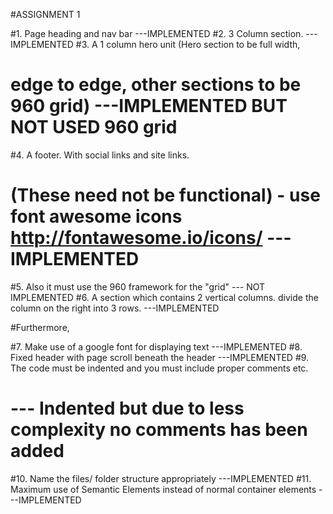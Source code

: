 #ASSIGNMENT 1

#1. Page heading and nav bar                                                                   ---IMPLEMENTED
#2. 3 Column section.                                                                          ---IMPLEMENTED
#3. A 1 column hero unit (Hero section to be full width, 
#   edge to edge, other sections to be 960 grid)                                    ---IMPLEMENTED BUT NOT USED 960 grid
#4. A footer. With social links and site links. 
#   (These need not be functional) - use font awesome icons http://fontawesome.io/icons/       ---IMPLEMENTED
#5. Also it must use the 960 framework for the "grid"                                          --- NOT IMPLEMENTED
#6. A section which contains 2 vertical columns. divide the column on the right into 3 rows.   ---IMPLEMENTED

#Furthermore,

#7. Make use of a google font for displaying text                                              ---IMPLEMENTED
#8. Fixed header with page scroll beneath the header                                           ---IMPLEMENTED
#9. The code must be indented and you must include proper comments etc. 
#                                                     --- Indented but due to less complexity no comments has been added
#10. Name the files/ folder structure appropriately                                            ---IMPLEMENTED
#11. Maximum use of Semantic Elements instead of normal container elements                     ---IMPLEMENTED



